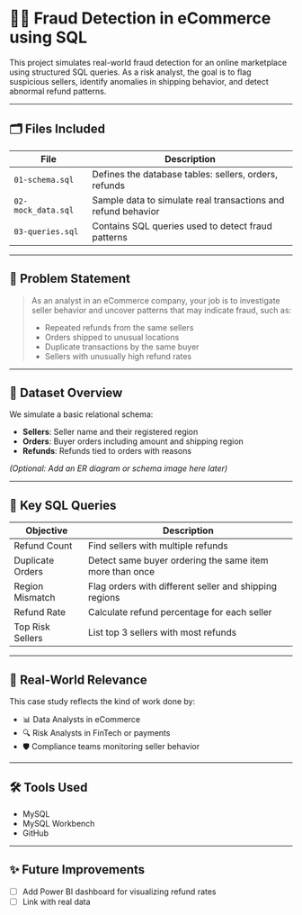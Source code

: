# 🕵️‍♀️ Fraud Detection in eCommerce using SQL

This project simulates real-world fraud detection for an online marketplace using structured SQL queries. As a risk analyst, the goal is to flag suspicious sellers, identify anomalies in shipping behavior, and detect abnormal refund patterns.

---

## 🗂️ Files Included

| File | Description |
|------|-------------|
| `01-schema.sql` | Defines the database tables: sellers, orders, refunds |
| `02-mock_data.sql` | Sample data to simulate real transactions and refund behavior |
| `03-queries.sql` | Contains SQL queries used to detect fraud patterns |

---

## 🧠 Problem Statement

> As an analyst in an eCommerce company, your job is to investigate seller behavior and uncover patterns that may indicate fraud, such as:
>
> - Repeated refunds from the same sellers  
> - Orders shipped to unusual locations  
> - Duplicate transactions by the same buyer  
> - Sellers with unusually high refund rates

---

## 🧪 Dataset Overview

We simulate a basic relational schema:

- **Sellers**: Seller name and their registered region  
- **Orders**: Buyer orders including amount and shipping region  
- **Refunds**: Refunds tied to orders with reasons  

*(Optional: Add an ER diagram or schema image here later)*

---

## 🧾 Key SQL Queries

| Objective | Description |
|----------|-------------|
| Refund Count | Find sellers with multiple refunds |
| Duplicate Orders | Detect same buyer ordering the same item more than once |
| Region Mismatch | Flag orders with different seller and shipping regions |
| Refund Rate | Calculate refund percentage for each seller |
| Top Risk Sellers | List top 3 sellers with most refunds |

---

## 💼 Real-World Relevance

This case study reflects the kind of work done by:
- 📊 Data Analysts in eCommerce
- 🔍 Risk Analysts in FinTech or payments
- 🛡️ Compliance teams monitoring seller behavior

---

## 🛠️ Tools Used

- MySQL
- MySQL Workbench
- GitHub

---

## ✨ Future Improvements

- [ ] Add Power BI dashboard for visualizing refund rates  
- [ ] Link with real data
